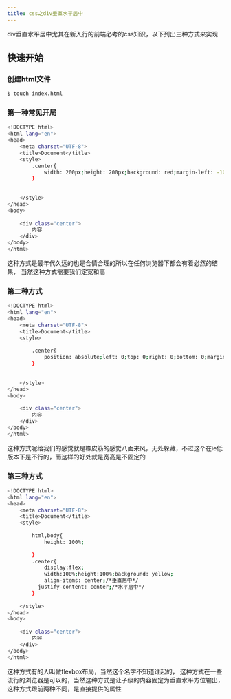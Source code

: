 ```yaml
---
title: css之div垂直水平居中
---
```

div垂直水平居中尤其在新入行的前端必考的css知识，以下列出三种方式来实现

## 快速开始

### 创建html文件

``` bash
$ touch index.html
```

### 第一种常见开局

``` bash
<!DOCTYPE html>
<html lang="en">
<head>
	<meta charset="UTF-8">
	<title>Document</title>
	<style>
		.center{
			width: 200px;height: 200px;background: red;margin-left: -100px;margin-top: -100px;position: absolute;left: 50%;top: 50%;
		}
	
		
	</style>
</head>
<body>
	
	<div class="center">
	 	内容
	</div>
</body>
</html>
```
这种方式是最年代久远的也是合情合理的所以在任何浏览器下都会有着必然的结果，
当然这种方式需要我们定宽和高

### 第二种方式

``` bash
<!DOCTYPE html>
<html lang="en">
<head>
	<meta charset="UTF-8">
	<title>Document</title>
	<style>
		
		.center{
			position: absolute;left: 0;top: 0;right: 0;bottom: 0;margin: auto;width: 200px;height: 200px;background: green;
		}
	
		
	</style>
</head>
<body>
	
	<div class="center">
	 	内容
	</div>
</body>
</html>
```

这种方式呢给我们的感觉就是橡皮筋的感觉八面来风，无处躲藏，不过这个在ie低版本下是不行的，而这样的好处就是宽高是不固定的

### 第三种方式 

``` bash
<!DOCTYPE html>
<html lang="en">
<head>
	<meta charset="UTF-8">
	<title>Document</title>
	<style>
		
		html,body{
			height: 100%;
			
		}
		.center{
			display:flex;
			width:100%;height:100%;background: yellow;
			align-items: center;/*垂直居中*/
		  justify-content: center;/*水平居中*/
		}
		
	</style>
</head>
<body>
	
	<div class="center">
	 	内容
	</div>
</body>
</html>
```
这种方式有的人叫做flexbox布局，当然这个名字不知道谁起的，
这种方式在一些流行的浏览器是可以的，当然这种方式是让子级的内容固定为垂直水平方位输出，这种方式跟前两种不同，是直接提供的属性
